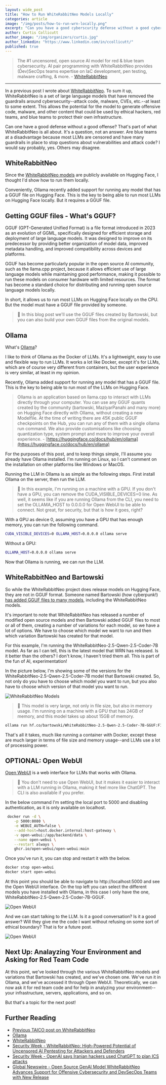 ```yaml
---
layout: wide_post
title: "How to Run WhiteRabbitNeo Models Locally"
categories: article
image: "/img/posts/how-to-run-wrn-locally.png"
excerpt: "Can you have a good cyberscurity defense without a good cyberscurity offense?"
author: Curtis Collicutt
author_image: "/img/organizers/curtis.jpg"
author_linkedin: "https://www.linkedin.com/in/ccollicutt/"
published: true
---
```


> The #1 uncensored, open source AI model for red & blue team cybersecurity. AI pair programming with WhiteRabbitNeo provides (Dev)SecOps teams expertise on IaC development, pen testing, malware crafting, & more. - [WhiteRabbitNeo](https://whiterabbitneo.com)

<hr >

In a previous post I wrote about [WhiteRabbitNeo](https://taico.ca/posts/whiterabbitneo/). To sum it up, WhiteRabbitNeo is a set of large language models that have removed the guardrails around cybersecurity--attack code, malware, CVEs, etc.--at least to some extent. This allows the potential for the model to generate offensive code, malware, and other content that could be used by ethical hackers, red teams, and blue teams to protect their own infrastructure. 

Can one have a good defense without a good offense? That's part of what WhiteRabbitNeo is all about. It's a question, not an answer. Are blue teams at a disadvantage because most LLMs are censored and have many guardrails in place to stop questions about vulnerabilities and attack code? I would say probably, yes. Others may disagree.

## WhiteRabbitNeo

Since the [WhiteRabbitNeo models](https://huggingface.co/WhiteRabbitNeo) are publicly available on Hugging Face, I thought I'd show how to run them locally.

Conveniently, Ollama recently added support for running any model that has a GGUF file on Hugging Face. This is the key to being able to run most LLMs on Hugging Face locally. But it requires a GGUF file.

## Getting GGUF files - What's GGUF?

GGUF (GPT-Generated Unified Format) is a file format introduced in 2023 as an evolution of GGML, specifically designed for efficient storage and deployment of large language models. It was designed to improve on its predecessor by providing better organization of model data, improved metadata handling, and improved compatibility across devices and platforms. 

GGUF has become particularly popular in the open source AI community, such as the llama.cpp project, because it allows efficient use of large language models while maintaining good performance, making it possible to run these models on consumer hardware with limited resources. The format has become a standard choice for distributing and running open source language models locally.

In short, it allows us to run most LLMs on Hugging Face locally on the CPU. But the model must have a GGUF file provided by someone.

>📝 In this blog post we'll use the GGUF files created by Bartowski, but you can also build your own GGUF files from the original models.

## Ollama

What's [Ollama](https://ollama.com)?

I like to think of Ollama as the Docker of LLMs. It's a lightweight, easy to use and flexible way to run LLMs. It works a lot like Docker, except it's for LLMs, which are of course very different from containers, but the user experience is very similar, at least in my opinion.

Recently, Ollama added support for running any model that has a GGUF file. This is the key to being able to run most of the LLMs on Hugging Face.

> Ollama is an application based on llama.cpp to interact with LLMs directly through your computer. You can use any GGUF quants created by the community (bartowski, MaziyarPanahi and many more) on Hugging Face directly with Ollama, without creating a new Modelfile. At the time of writing there are 45K public GGUF checkpoints on the Hub, you can run any of them with a single ollama run command. We also provide customisations like choosing quantization type, system prompt and more to improve your overall experience. - [https://huggingface.co/docs/hub/en/ollama](https://huggingface.co/docs/hub/en/ollama)

For the purposes of this post, and to keep things simple, I'll assume you already have Ollama installed. I'm running on Linux, so I can't comment on the installation on other platforms like Windows or MacOS.

Running the LLM in Ollama is as simple as the following steps. First install Ollama on the server, then run the LLM.

>📝 In this example, I'm running on a machine with a GPU. If you don't have a GPU, you can remove the CUDA_VISIBLE_DEVICES=0 line. As well, it seems like if you are running Ollama from the CLI, you need to set the OLLAMA_HOST to 0.0.0.0 for Open WebUI to be able to connect. Not great, for security, but that is how it goes, right?

With a GPU as device 0, assuming you have a GPU that has enough memory, you can run the following command.

```bash
CUDA_VISIBLE_DEVICES=0 OLLAMA_HOST=0.0.0.0 ollama serve
```

Without a GPU:

```bash
OLLAMA_HOST=0.0.0.0 ollama serve
```

Now that Ollama is running, we can run the LLM.

## WhiteRabbitNeo and Bartowski

So while the WhiteRabbitNeo project does release models on Hugging Face, they are not in GGUF format. Someone named Bartowski (how cyberpunk!) [has added GGUF files to many models](https://huggingface.co/bartowski), including the WhiteRabbitNeo models.

It's important to note that WhiteRabbitNeo has released a number of modified open source models and then Bartowski added GGUF files to most or all of them, creating a number of variations for each model, so we have a lot of options. We have to choose which model we want to run and then which variation Bartowski has created for that model.

For this example, I'm running the WhiteRabbitNeo-2.5-Qwen-2.5-Coder-7B model. As far as I can tell, this is the latest model that WRN has released. Is it better than the others? I don't know, I haven't tried them all. This is part of the fun of AI, experimentation!

In the picture below, I'm showing some of the versions for the WhiteRabbitNeo-2.5-Qwen-2.5-Coder-7B model that Bartowski created. So, not only do you have to choose which model you want to run, but you also have to choose which version of that model you want to run.

![WhiteRabbitNeo Models](/img/posts/wrn-bart1.png)

>📝 This model is very large, not only in file size, but also in memory usage. I'm running on a machine with a GPU that has 24GB of memory, and this model takes up about 15GB of memory.

```bash
ollama run hf.co/bartowski/WhiteRabbitNeo-2.5-Qwen-2.5-Coder-7B-GGUF:F16
```

That's all it takes, much like running a container with Docker, except these are much larger in terms of file size and memory usage--and LLMs use a lot of processing power.

## OPTIONAL: Open WebUI

[Open WebUI](https://github.com/Open-Webui/Open-Webui) is a web interface for LLMs that works with Ollama.

>📝 You don't need to use Open WebUI, but it makes it easier to interact with a LLM running in Ollama, making it feel more like ChatGPT. The CLI is also available if you prefer.

In the below command I'm setting the local port to 5000 and disabling authentication, as it is only available on localhost.

```bash 
 docker run -d \
    -p 5000:8080 \
    -e WEBUI_AUTH=false \
    --add-host=host.docker.internal:host-gateway \
    -v open-webui:/app/backend/data \
    --name open-webui \
    --restart always \
    ghcr.io/open-webui/open-webui:main
```

Once you've run it, you can stop and restart it with the below.

```bash
docker stop open-webui
docker start open-webui
```

At this point you should be able to navigate to http://localhost:5000 and see the Open WebUI interface. On the top left you can select the different models you have installed with Ollama, in this case I only have the one, WhiteRabbitNeo-2.5-Qwen-2.5-Coder-7B-GGUF.

![Open WebUI](/img/posts/wrn-openwebui.png)

And we can start talking to the LLM. Is it a good conversation? Is it a good answer? Will they give me the code I want without refusing on some sort of ethical boundary? That is for a future post.

![Open WebUI](/img/posts/wrn-reverse-shell.jpg)

## Next Up: Analayzing Your Environment and Asking for Red Team Code

At this point, we've looked through the various WhiteRabbitNeo models and variations that Bartowski has created, and we've chosen one. We've run it in Ollama, and we've accessed it through Open WebUI. Theoretically, we can now ask it for red team code and for help in analyzing your environment--your infrastructure, servers, applications, and so on.

But that's a topic for the next post!

## Further Reading

* [Previous TAICO post on WhiteRabbitNeo](https://taico.ca/posts/whiterabbitneo/)
* [Ollama](https://ollama.com)
* [WhiteRabbitNeo](https://whiterabbitneo.com)
* [Security Week - WhiteRabbitNeo: High-Powered Potential of Uncensored AI Pentesting for Attackers and Defenders](https://www.securityweek.com/whiterabbitneo-high-powered-potential-of-uncensored-ai-pentesting-for-attackers-and-defenders/)
* [Security Week - OpenAI says Iranian hackers used ChatGPT to plan ICS attacks](https://www.securityweek.com/openai-says-iranian-hackers-used-chatgpt-to-plan-ics-attacks/)
* [Global Newswire - Open Source GenAI Model WhiteRabbitNeo Advances Support for Offensive Cybersecurity and DevSecOps Teams with New Release](https://www.globenewswire.com/news-release/2024/10/23/2967886/0/en/Open-Source-GenAI-Model-WhiteRabbitNeo-Advances-Support-for-Offensive-Cybersecurity-and-DevSecOps-Teams-with-New-Release.html)








